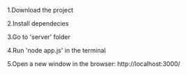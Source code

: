 1.Download the project 

2.Install dependecies 

3.Go to 'server' folder 

4.Run 'node app.js' in the terminal 

5.Open a new window in the browser: http://localhost:3000/ 